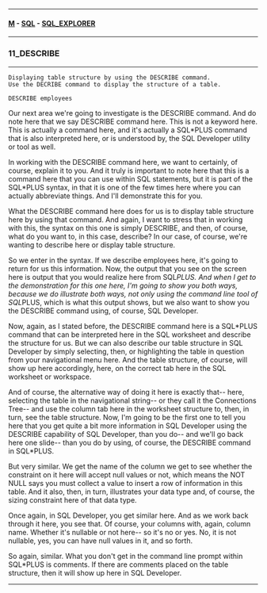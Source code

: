 
---

#### [M](https://github.com/ttltrk/TTT/blob/master/menu.md) - [SQL](https://github.com/ttltrk/TTT/blob/master/SQL/SQL.md) - [SQL_EXPLORER](https://github.com/ttltrk/TTT/blob/master/SQL/SQL_EXPLORER/SQL_EXPLORER.md)

---

### 11_DESCRIBE

---

```
Displaying table structure by using the DESCRIBE command.
Use the DECRIBE command to display the structure of a table. 
```

```sql
DESCRIBE employees
```

Our next area we're going to investigate is the DESCRIBE command. And do note here that we say DESCRIBE command here. This is not a keyword here. This is actually a command here, and it's actually a SQL*PLUS command that is also interpreted here, or is understood by, the SQL Developer utility or tool as well.

In working with the DESCRIBE command here, we want to certainly, of course, explain it to you. And it truly is important to note here that this is a command here that you can use within SQL statements, but it is part of the SQL*PLUS syntax, in that it is one of the few times here where you can actually abbreviate things. And I'll demonstrate this for you.

What the DESCRIBE command here does for us is to display table structure here by using that command. And again, I want to stress that in working with this, the syntax on this one is simply DESCRIBE, and then, of course, what do you want to, in this case, describe? In our case, of course, we're wanting to describe here or display table structure.

So we enter in the syntax. If we describe employees here, it's going to return for us this information. Now, the output that you see on the screen here is output that you would realize here from SQL*PLUS. And when I get to the demonstration for this one here, I'm going to show you both ways, because we do illustrate both ways, not only using the command line tool of SQL*PLUS, which is what this output shows, but we also want to show you the DESCRIBE command using, of course, SQL Developer.

Now, again, as I stated before, the DESCRIBE command here is a SQL*PLUS command that can be interpreted here in the SQL worksheet and describe the structure for us. But we can also describe our table structure in SQL Developer by simply selecting, then, or highlighting the table in question from your navigational menu here. And the table structure, of course, will show up here accordingly, here, on the correct tab here in the SQL worksheet or workspace.

And of course, the alternative way of doing it here is exactly that-- here, selecting the table in the navigational string-- or they call it the Connections Tree-- and use the column tab here in the worksheet structure to, then, in turn, see the table structure. Now, I'm going to be the first one to tell you here that you get quite a bit more information in SQL Developer using the DESCRIBE capability of SQL Developer, than you do-- and we'll go back here one slide-- than you do by using, of course, the DESCRIBE command in SQL*PLUS.

But very similar. We get the name of the column we get to see whether the constraint on it here will accept null values or not, which means the NOT NULL says you must collect a value to insert a row of information in this table. And it also, then, in turn, illustrates your data type and, of course, the sizing constraint here of that data type.

Once again, in SQL Developer, you get similar here. And as we work back through it here, you see that. Of course, your columns with, again, column name. Whether it's nullable or not here-- so it's no or yes. No, it is not nullable, yes, you can have null values in it, and so forth.

So again, similar. What you don't get in the command line prompt within SQL*PLUS is comments. If there are comments placed on the table structure, then it will show up here in SQL Developer.

---
